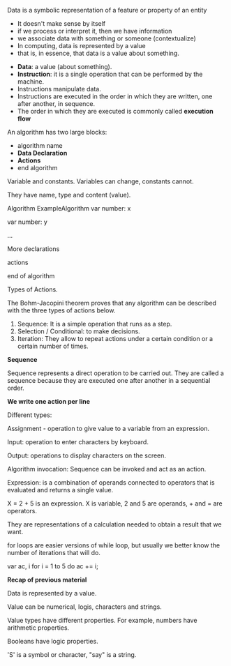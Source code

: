 Data is a symbolic representation of a feature or property of an entity

<ul>
  <li>It doesn't make sense by itself
    <li> if we process or interpret it, then we have information
      <li>we associate data with something or someone (contextualize)
        <li>In computing, data is represented by a value
          <li>that is, in essence, that data is a value about something.
        </ul>
        
<ul>
  <li><b>Data</b>: a value (about something).
  <li><b>Instruction</b>: it is a single operation that can be performed by the machine.
    <li> Instructions manipulate data.
      <li>Instructions are executed in the order in which they are written, one after another, in sequence.
  <li>The order in which they are executed is commonly called <b>execution flow</b>
    </ul>
    
An algorithm has two large blocks:

<ul>
    <li>algorithm name
    <li><b>Data Declaration</b>
    <li><b>Actions</b>
    <li>end algorithm
    </ul>
    
Variable and constants. Variables can change, constants cannot.

They have name, type and content (value).

Algorithm ExampleAlgorithm
  var number: x
  
  var number: y
  
  ...
  
  More declarations
  
  actions
  
  end of algorithm
  
  Types of Actions.
  
  The Bohm-Jacopini theorem proves that any algorithm can be described with the three types of actions below.
  
  <ol>
  <li> Sequence: It is a simple operation that runs as a step.
    <li> Selection / Conditional: to make decisions.
      <li> Iteration: They allow to repeat actions under a certain condition or a certain number of times.
        </ol>
        
<b> Sequence </b>
        
Sequence represents a direct operation to be carried out. They are called a sequence because they are executed one after another in a sequential order.

<b>We write one action per line</b>

Different types:

Assignment - operation to give value to a variable from an expression.

Input: operation to enter characters by keyboard.

Output: operations to display characters on the screen.

Algorithm invocation: Sequence can be invoked and act as an action.

Expression: is a combination of operands connected to operators that is evaluated and returns a single value.

X = 2 + 5 is an expression. X is variable, 2 and 5 are operands, + and = are operators.



They are representations of a calculation needed to obtain a result that we want.

for loops are easier versions of while loop, but usually we better know the number of iterations that will do.

var ac, i
for i = 1 to 5 do ac += i;


<b>Recap of previous material</b>

Data is represented by a value.

Value can be numerical, logis, characters and strings.

Value types have different properties. For example, numbers have arithmetic properties.

Booleans have logic properties.

'S' is a symbol or character, "say" is a string.




